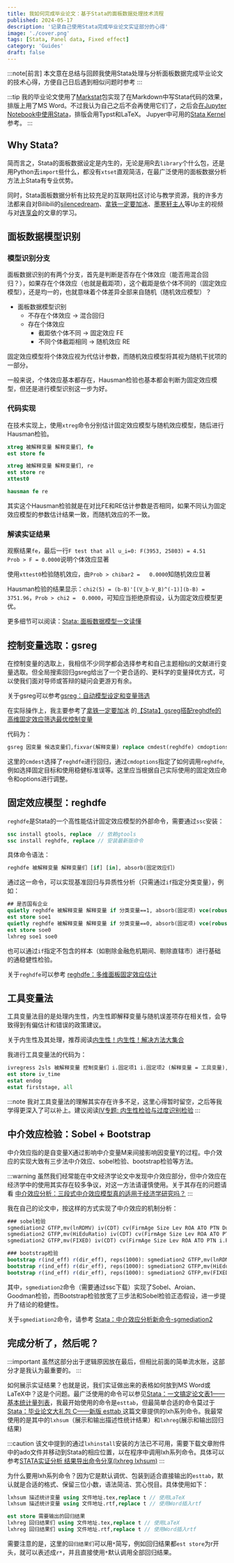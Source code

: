 ```yaml
---
title: 我如何完成毕业论文：基于Stata的面板数据处理技术流程
published: 2024-05-17
description: '记录自己使用Stata完成毕业论文实证部分的心得'
image: './cover.png'
tags: [Stata, Panel data, Fixed effect]
category: 'Guides'
draft: false 
---
```


:::note[前言]
本文意在总结与回顾我使用Stata处理与分析面板数据完成毕业论文的技术心得，方便自己日后遇到相似问题时参考
:::

:::tip
我的毕业论文使用了[Markstat](https://grodri.github.io/markstat/)包实现了在Markdown中写Stata代码的效果，排版上用了MS Word。不过我认为自己之后不会再使用它们了，之后会[在Jupyter Notebook中使用Stata](https://www.stata.com/features/overview/jupyter-notebooks/)，排版会用Typst和LaTeX。
Jupyer中可用的[Stata Kernel](https://github.com/jupyter/jupyter/wiki/Jupyter-kernels)参考。
:::
## Why Stata?

简而言之，Stata的面板数据设定是内生的，无论是用R去`library`个什么包，还是用Python去`import`些什么，都没有`xtset`直观简洁，在最广泛使用的面板数据分析方法上Stata有专业优势。

同时，Stata面板数据分析有比较充足的互联网社区讨论与教学资源，我的许多方法都来自对Bilibili的[silencedream](https://space.bilibili.com/9840842)、[拿铁一定要加冰](https://space.bilibili.com/40545247)、[墨寒轩主人](https://space.bilibili.com/431395)等Up主的视频与对[连享会](https://www.lianxh.cn/)的文章的学习。

## 面板数据模型识别

### 模型识别分支

面板数据识别的有两个分支，首先是判断是否存在个体效应（能否用混合回归？），如果存在个体效应（也就是截距项），这个截距是依个体不同的（固定效应模型），还是均一的，也就意味着个体差异全部来自随机（随机效应模型）？

- 面板数据模型识别
    - 不存在个体效应 → 混合回归
    - 存在个体效应
        - 截距依个体不同 → 固定效应 FE
        - 不同个体截距相同  → 随机效应 RE

固定效应模型将个体效应视为代估计参数，而随机效应模型将其视为随机干扰项的一部分。

一般来说，个体效应基本都存在，Hausman检验也基本都会判断为固定效应模型，但还是进行模型识别这一步为好。

### 代码实现

在技术实现上，使用`xtreg`命令分别估计固定效应模型与随机效应模型，随后进行Hausman检验。
```stata
xtreg 被解释变量 解释变量们, fe
est store fe

xtreg 被解释变量 解释变量们, re
est store re
xttest0

hausman fe re 
```
其实这个Hausman检验就是在对比FE和RE估计参数是否相同，如果不同认为固定效应模型的参数估计结果一致，而随机效应的不一致。

### 解读实证结果

观察结果`fe`，最后一行`F test that all u_i=0: F(3953, 25803) = 4.51                 Prob > F = 0.0000`说明个体效应显著

使用`xttest0`检验随机效应，由`Prob > chibar2 =   0.0000`知随机效应显著

Hausman检验的结果显示：`chi2(5) = (b-B)'[(V_b-V_B)^(-1)](b-B) = 3751.96`，`Prob > chi2 =  0.0000`，可知应当拒绝原假设，认为固定效应模型更优。


更多细节可以阅读：[Stata: 面板数据模型一文读懂](https://www.lianxh.cn/news/bf27906144b4e.html)

## 控制变量选取：gsreg

在控制变量的选取上，我相信不少同学都会选择参考和自己主题相似的文献进行变量选取。但全局搜索回归gsreg给出了一个更合适的、更科学的变量择优方式，可以使我们面对导师或答辩的疑问会更游刃有余。

关于gsreg可以参考[gsreg：自动模型设定和变量筛选
](https://www.lianxh.cn/news/61ae7a22439cf.html)

在实际操作上，我主要参考了[拿铁一定要加冰](https://space.bilibili.com/40545247) 的[【Stata】gsreg搭配reghdfe的高维固定效应筛选最优控制变量](https://www.bilibili.com/video/BV1cY4y167a9)

代码为：
```stata
gsreg 因变量 候选变量们,fixvar(解释变量) replace cmdest(reghdfe) cmdoptions(absorb(i.固定项) vce(robust))
```
这里的`cmdest`选择了`reghdfe`进行回归，通过`cmdoptions`指定了如何调用`reghdfe`,例如选择固定目标和使用稳健标准误等。这里应当根据自己实际使用的固定效应命令和options进行调整。


## 固定效应模型：reghdfe

`reghdfe`是Stata的一个高性能估计固定效应模型的外部命令，需要通过`ssc`安装：

```stata
ssc install gtools, replace  // 依赖gtools
ssc install reghdfe, replace // 安装最新版命令
```
具体命令语法：

```stata
reghdfe 被解释变量 解释变量们 [if] [in], absorb(固定效应们)
```

通过这一命令，可以实现基准回归与异质性分析（只需通过`if`指定分类变量），例如：

```stata
## 是否国有企业
quietly reghdfe 被解释变量 解释变量 if 分类变量==1, absorb(固定项) vce(robust)
est store soe1
quietly reghdfe 被解释变量 解释变量 if 分类变量==0, absorb(固定项) vce(robust)
est store soe0
lxhreg soe1 soe0
```

也可以通过`if`指定不包含的样本（如剔除金融危机期间、剔除直辖市）进行基础的通稳健性检验。

关于`reghdfe`可以参考 [reghdfe：多维面板固定效应估计](https://www.lianxh.cn/details/156.html)

## 工具变量法

工具变量法目的是处理内生性，内生性即解释变量与随机误差项存在相关性，会导致得到有偏估计和错误的政策建议。

关于内生性及其处理，推荐阅读[内生性！内生性！解决方法大集合](https://www.lianxh.cn/details/579.html)

我进行工具变量法的代码为：

```stata
ivregress 2sls 被解释变量 控制变量们 i.固定项1 i.固定项2 (解释变量 = 工具变量),r first
est store iv_time
estat endog
estat firststage, all
```
:::note
我对工具变量法的理解其实存在许多不足，这里心得暂时留空，之后等我学得更深入了可以补上。建议阅读[IV专题: 内生性检验与过度识别检验](https://www.lianxh.cn/news/cbb06931b699e.html)
:::


## 中介效应检验：Sobel + Bootstrap
中介效应指的是自变量X通过影响中介变量M来间接影响因变量Y的过程。中介效应的实现大致有三步法中介效应、sobel检验、bootstrap检验等方法。

:::warning
虽然我们经常能在中文经济学论文中发现中介效应部分，但中介效应在经济学中的使用其实存在较多争议，对这一方法请谨慎使用。关于其存在的问题请看 [中介效应分析：三段式中介效应模型真的适用于经济学研究吗？](https://www.lianxh.cn/news/2245bd027e7bd.html)
:::

我在自己的论文中，按这样的方式实现了中介效应的机制分析：

```stata
### sobel检验
sgmediation2 GTFP,mv(lnRDMV) iv(CDT) cv(FirmAge Size Lev ROA ATO PTN Dual i.Province i.Industry)
sgmediation2 GTFP,mv(HiEduRatio) iv(CDT) cv(FirmAge Size Lev ROA ATO PTN Dual i.Province i.Industry)
sgmediation2 GTFP,mv(FIXED) iv(CDT) cv(FirmAge Size Lev ROA ATO PTN i.Province i.Industry)

### bootstrap检验
bootstrap r(ind_eff) r(dir_eff), reps(1000): sgmediation2 GTFP,mv(lnRDMV) iv(CDT) cv(FirmAge Size Lev ROA ATO PTN Dual i.Province i.Industry)
bootstrap r(ind_eff) r(dir_eff), reps(1000): sgmediation2 GTFP,mv(HiEduRatio) iv(CDT) cv(FirmAge Size Lev ROA ATO PTN Dual i.Province i.Industry)
bootstrap r(ind_eff) r(dir_eff), reps(1000): sgmediation2 GTFP,mv(FIXED) iv(CDT) cv(FirmAge Size Lev ROA ATO PTN Dual i.Province i.Industry)
```

其中，`sgmediation2`命令（需要通过ssc下载）实现了Sobel、Aroian、Goodman检验，而Bootstrap检验放宽了三步法和Sobel检验正态假设，进一步提升了结论的稳健性。

关于`sgmediation2`命令，请参考 [Stata：中介效应分析新命令-sgmediation2
](https://www.lianxh.cn/details/981.html)

## 完成分析了，然后呢？
:::important
虽然这部分出于逻辑原因放在最后，但相比前面的简单流水账，这部分才是我认为最重要的。
:::

如何展示实证结果？也就是说，我们实证做出来的表格如何放到MS Word或LaTeX中？这是个问题。最广泛使用的命令可以参见[Stata：一文搞定论文表1——基本统计量列表](https://www.lianxh.cn/details/22.html)，我最开始使用的命令是`esttab`，但最简单合适的命令莫过于[Stata：毕业论文大礼包 C——新版 esttab
](https://www.lianxh.cn/details/263.html)这篇文章提供的lxh系列命令。我最常使用的是其中的`lxhsum`（展示和输出描述性统计结果）和`lxhreg`(展示和输出回归结果)

:::caution
该文中提到的通过`lxhinstall`安装的方法已不可用，需要下载文章附件中的ado文件并移动到Stata的相应位置，以在程序中调用lxh系列命令。具体可以参考[STATA实证分析 结果导出命令分享(lxhreg lxhsum)](https://www.bilibili.com/video/BV1n14y1m7qo)
:::

为什么要用lxh系列命令？因为它是默认调优、包装到适合直接输出的`esttab`，默认就是合适的格式、保留三位小数，语法简洁、赏心悦目。具体使用如下：

```stata
lxhsum 描述统计变量 using 文件地址.tex,replace t // 使用LaTeX
lxhsum 描述统计变量 using 文件地址.rtf,replace t // 使用Word插入rtf

est store 需要输出的回归结果
lxhreg 回归结果们 using 文件地址.tex,replace t // 使用LaTeX
lxhreg 回归结果们 using 文件地址.rtf,replace t // 使用Word插入rtf
```
需要注意的是，这里的`回归结果们`可以用`*`简写，例如回归结果都`est store`为r开头，就可以表述成`r*`，并且直接使用`*`默认调用全部回归结果。

